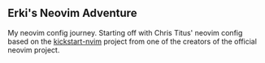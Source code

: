 ## Erki's Neovim Adventure

My neovim config journey. Starting off with Chris Titus' neovim config based on the [kickstart-nvim](https://github.com/nvim-lua/kickstart.nvim) project from one of the creators of the official neovim project. 
